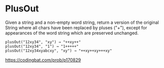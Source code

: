 # PlusOut

Given a string and a non-empty word string, return a version of the original String where all chars have been replaced by pluses ("+"), except for appearances of the word string which are preserved unchanged.
```
plusOut("12xy34", "xy") → "++xy++"
plusOut("12xy34", "1") → "1+++++"
plusOut("12xy34xyabcxy", "xy") → "++xy++xy+++xy"
```
https://codingbat.com/prob/p170829